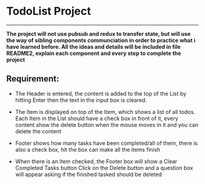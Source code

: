 # TodoList Project
-------------------

**The project will not use pubsub and redux to transfer state, but will use the way of  sibling components communciation in order to practice what i have learned before.
All the ideas and details will be included in file README2, explain each component and every step to complete the project**

## Requirement:
* The Header is entered, the content is added to the top of the List by hitting Enter then the text in the input box is cleared.

* The Item is displayed on top of the Item, which shows a list of all todos.
Each Item in the List should have a check box in front of it, every content show the delete button when the mouse moves in it  and you can delete the content

* Footer shows how many tasks have been completed/all of them, there is also a check box, hit the box can make all the items finish

* When there is an Item checked, the Footer box will show a Clear Completed Tasks button
Click on the Delete button and a question box will appear asking if the finished tasked should be deleted 
